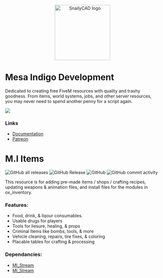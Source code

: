 <p align="center"> <a> <img width="180" src="https://github.com/user-attachments/assets/7e3c0553-d047-4547-9829-cad2230886fa" alt="SnailyCAD logo"> </a> </p>

# Mesa Indigo Development
Dedicated to creating free FiveM resources with quality and trashy goodness. From items, world systems, jobs, and other server resources, you may never need to spend another penny for a script again.

<a href="https://discord.gg/EtgZsVBtYB">
  <img src="https://invite.casperiv.dev?inviteCode=EtgZsVBtYB&locale=en" />
</a>

### Links
- [Documentation](https://mesa-indigo.gitbook.io/midevelopment/standalone-resources/m.i.-items)
- [Patreon](https://www.patreon.com/Agimir)


# M.I Items
![GitHub all releases](https://img.shields.io/github/downloads/Mesa-Indigo/mi_items/total)
![GitHub Release](https://img.shields.io/github/v/release/Mesa-Indigo/mi_items?color=%238000FF)
![GitHub](https://img.shields.io/github/license/Mesa-Indigo/mi_items)
![GitHub commit activity](https://img.shields.io/github/commit-activity/t/Mesa-Indigo/mi_items?color=%23FF9A00)

This resource is for adding pre-made items / shops / crafting recipes, updating weapons & animation files, and install files for the modules in ox_inventory.

### Features:
- Food, drink, & liqour consumables.
- Usable drugs for players
- Tools for liesure, healing, & props
- Criminal Items like bombs, tools, & more
- Vehicle cleaning, repairs, tire fixes, & coloring
- Placable tables for crafting & processing

### Dependancies:
- [MI_Stream](https://github.com/Mesa-Indigo/mi_stream)
- [MI_Stream](https://github.com/Mesa-Indigo/mi_world)
